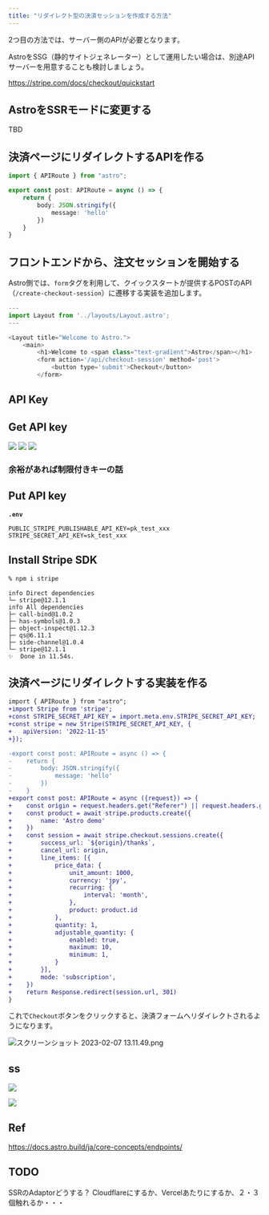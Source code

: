 ```yaml
---
title: "リダイレクト型の決済セッションを作成する方法"
---
```


2つ目の方法では、サーバー側のAPIが必要となります。

AstroをSSG（静的サイトジェネレーター）として運用したい場合は、別途APIサーバーを用意することも検討しましょう。

https://stripe.com/docs/checkout/quickstart


## AstroをSSRモードに変更する

TBD

## 決済ページにリダイレクトするAPIを作る

```ts:src/pages/api/checkout-session.ts
import { APIRoute } from "astro";

export const post: APIRoute = async () => {
    return {
        body: JSON.stringify({
            message: 'hello'
        })
    }
}
```

## フロントエンドから、注文セッションを開始する


Astro側では、`form`タグを利用して、クイックスタートが提供するPOSTのAPI（`/create-checkout-session`）に遷移する実装を追加します。

```js
---
import Layout from '../layouts/Layout.astro';
---

<Layout title="Welcome to Astro.">
	<main>
		<h1>Welcome to <span class="text-gradient">Astro</span></h1>
		<form action='/api/checkout-session' method='post'>
			<button type='submit'>Checkout</button>
		</form>
```

## API Key


## Get API key

![](https://storage.googleapis.com/zenn-user-upload/d8630ed76b1f-20230418.png)
![](https://storage.googleapis.com/zenn-user-upload/95947d9a17eb-20230418.png)
![](https://storage.googleapis.com/zenn-user-upload/63c13d18c088-20230418.png)


### 余裕があれば制限付きキーの話


## Put API key

**`.env`**

```
PUBLIC_STRIPE_PUBLISHABLE_API_KEY=pk_test_xxx
STRIPE_SECRET_API_KEY=sk_test_xxx
```

## Install Stripe SDK

```bash
% npm i stripe
```

```
info Direct dependencies
└─ stripe@12.1.1
info All dependencies
├─ call-bind@1.0.2
├─ has-symbols@1.0.3
├─ object-inspect@1.12.3
├─ qs@6.11.1
├─ side-channel@1.0.4
└─ stripe@12.1.1
✨  Done in 11.54s.
```

## 決済ページにリダイレクトする実装を作る

```diff ts:src/pages/api/checkout-session.ts
import { APIRoute } from "astro";
+import Stripe from 'stripe';
+const STRIPE_SECRET_API_KEY = import.meta.env.STRIPE_SECRET_API_KEY;
+const stripe = new Stripe(STRIPE_SECRET_API_KEY, {
+	apiVersion: '2022-11-15'
+});

-export const post: APIRoute = async () => {
-    return {
-        body: JSON.stringify({
-            message: 'hello'
-        })
-    }
+export const post: APIRoute = async ({request}) => {
+    const origin = request.headers.get("Referer") || request.headers.get("Origin")
+    const product = await stripe.products.create({
+        name: 'Astro demo'
+    })
+    const session = await stripe.checkout.sessions.create({
+        success_url: `${origin}/thanks`,
+        cancel_url: origin,
+        line_items: [{
+            price_data: {
+                unit_amount: 1000,
+                currency: 'jpy',
+                recurring: {
+                    interval: 'month',
+                },
+                product: product.id
+            },
+            quantity: 1,
+            adjustable_quantity: {
+                enabled: true,
+                maximum: 10,
+                minimum: 1,
+            }
+        }],
+        mode: 'subscription',
+    })
+    return Response.redirect(session.url, 301)
}
```

これで`Checkout`ボタンをクリックすると、決済フォームへリダイレクトされるようになります。

![スクリーンショット 2023-02-07 13.11.49.png](https://qiita-image-store.s3.ap-northeast-1.amazonaws.com/0/2366300/3bc37f04-0df0-5337-b157-422afc247ec2.png)

## ss
![](https://storage.googleapis.com/zenn-user-upload/03bfc8bd3bf1-20230418.png)

![](https://storage.googleapis.com/zenn-user-upload/1934d10a9372-20230418.png)


## Ref

https://docs.astro.build/ja/core-concepts/endpoints/


## TODO

SSRのAdaptorどうする？
Cloudflareにするか、Vercelあたりにするか、２・３個触れるか・・・